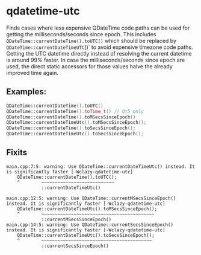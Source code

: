 # qdatetime-utc

Finds cases where less expensive QDateTime code paths can be used for getting the milliseconds/seconds since epoch.
This includes `QDateTime::currentDateTime().toUTC()` which should be replaced by `QDateTime::currentDateTimeUTC`()` to avoid expensive timezone code paths.
Getting the UTC datetime directly instead of resolving the current datetime is around 99% faster. In case the milliseconds/seconds since epoch are used,
the direct static accessors for those values halve the already improved time again.

## Examples:
```cpp
QDateTime::currentDateTime().toUTC()
QDateTime::currentDateTime().toTime_t() // Qt5 only
QDateTime::currentDateTime().toMSecsSinceEpoch()
QDateTime::currentDateTimeUtc().toMSecsSinceEpoch();
QDateTime::currentDateTime().toSecsSinceEpoch();
QDateTime::currentDateTimeUtc().toSecsSinceEpoch();
```
## Fixits

```
main.cpp:7:5: warning: Use QDateTime::currentDateTimeUtc() instead. It is significantly faster [-Wclazy-qdatetime-utc]
    QDateTime::currentDateTime().toUTC();
    ^        ~~~~~~~~~~~~~~~~~~~~~~~~~~~
             ::currentDateTimeUtc()

main.cpp:12:5: warning: Use QDateTime::currentMSecsSinceEpoch() instead. It is significantly faster [-Wclazy-qdatetime-utc]
    QDateTime::currentDateTimeUtc().toMSecsSinceEpoch();
    ^        ~~~~~~~~~~~~~~~~~~~~~~~~~~~~~~~~~~~~~~~~~~
             ::currentMSecsSinceEpoch()
main.cpp:14:5: warning: Use QDateTime::currentSecsSinceEpoch() instead. It is significantly faster [-Wclazy-qdatetime-utc]
    QDateTime::currentDateTimeUtc().toSecsSinceEpoch();
    ^        ~~~~~~~~~~~~~~~~~~~~~~~~~~~~~~~~~~~~~~~~~
             ::currentSecsSinceEpoch()
```
